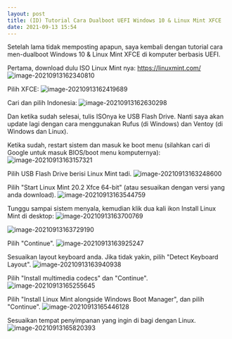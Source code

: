 ```yaml
---
layout: post
title: (ID) Tutorial Cara Dualboot UEFI Windows 10 & Linux Mint XFCE
date: 2021-09-13 15:54
---
```


Setelah lama tidak memposting apapun, saya kembali dengan tutorial cara men-dualboot Windows 10 & Linux Mint XFCE di komputer berbasis UEFI.

Pertama, download dulu ISO Linux Mint nya: https://linuxmint.com/ ![image-20210913162340810](/home/hitomi/Public/sprtcrnbry.github.io/images/2021-09-13-tutorial-cara-dualboot-uefi-windows-10-linux-mint-xfce/image-20210913162340810.png)

Pilih XFCE: ![image-20210913162419689](/home/hitomi/Public/sprtcrnbry.github.io/images/2021-09-13-tutorial-cara-dualboot-uefi-windows-10-linux-mint-xfce/image-20210913162419689.png)

Cari dan pilih Indonesia: ![image-20210913162630298](/home/hitomi/Public/sprtcrnbry.github.io/images/2021-09-13-tutorial-cara-dualboot-uefi-windows-10-linux-mint-xfce/image-20210913162630298.png)

Dan ketika sudah selesai, tulis ISOnya ke USB Flash Drive. Nanti saya akan update lagi dengan cara menggunakan Rufus (di Windows) dan Ventoy (di Windows dan Linux).

Ketika sudah, restart sistem dan masuk ke boot menu (silahkan cari di Google untuk masuk BIOS/boot menu komputernya): ![image-20210913163157321](/home/hitomi/Public/sprtcrnbry.github.io/images/2021-09-13-tutorial-cara-dualboot-uefi-windows-10-linux-mint-xfce/image-20210913163157321.png)

Pilih USB Flash Drive berisi Linux Mint tadi. ![image-20210913163248600](/home/hitomi/Public/sprtcrnbry.github.io/images/2021-09-13-tutorial-cara-dualboot-uefi-windows-10-linux-mint-xfce/image-20210913163248600.png)

Pilih "Start Linux Mint 20.2 Xfce 64-bit" (atau sesuaikan dengan versi yang anda download). ![image-20210913163544759](/home/hitomi/Public/sprtcrnbry.github.io/images/2021-09-13-tutorial-cara-dualboot-uefi-windows-10-linux-mint-xfce/image-20210913163544759.png)

Tunggu sampai sistem menyala, kemudian klik dua kali ikon Install Linux Mint di desktop: ![image-20210913163700769](/home/hitomi/Public/sprtcrnbry.github.io/images/2021-09-13-tutorial-cara-dualboot-uefi-windows-10-linux-mint-xfce/image-20210913163700769.png)

![image-20210913163729190](/home/hitomi/Public/sprtcrnbry.github.io/images/2021-09-13-tutorial-cara-dualboot-uefi-windows-10-linux-mint-xfce/image-20210913163729190.png)

Pilih "Continue". ![image-20210913163925247](/home/hitomi/Public/sprtcrnbry.github.io/images/2021-09-13-tutorial-cara-dualboot-uefi-windows-10-linux-mint-xfce/image-20210913163925247.png)

Sesuaikan layout keyboard anda. Jika tidak yakin, pilih "Detect Keyboard Layout". ![image-20210913163940938](/home/hitomi/Public/sprtcrnbry.github.io/images/2021-09-13-tutorial-cara-dualboot-uefi-windows-10-linux-mint-xfce/image-20210913163940938.png)

Pilih "Install multimedia codecs" dan "Continue". ![image-20210913165255645](/home/hitomi/Public/sprtcrnbry.github.io/images/2021-09-13-tutorial-cara-dualboot-uefi-windows-10-linux-mint-xfce/image-20210913165255645.png)

Pilih "Install Linux Mint alongside Windows Boot Manager", dan pilih "Continue". ![image-20210913165446128](/home/hitomi/Public/sprtcrnbry.github.io/images/2021-09-13-tutorial-cara-dualboot-uefi-windows-10-linux-mint-xfce/image-20210913165446128.png)

Sesuaikan tempat penyimpanan yang ingin di bagi dengan Linux. ![image-20210913165820393](/home/hitomi/Public/sprtcrnbry.github.io/images/2021-09-13-tutorial-cara-dualboot-uefi-windows-10-linux-mint-xfce/image-20210913165820393.png)

